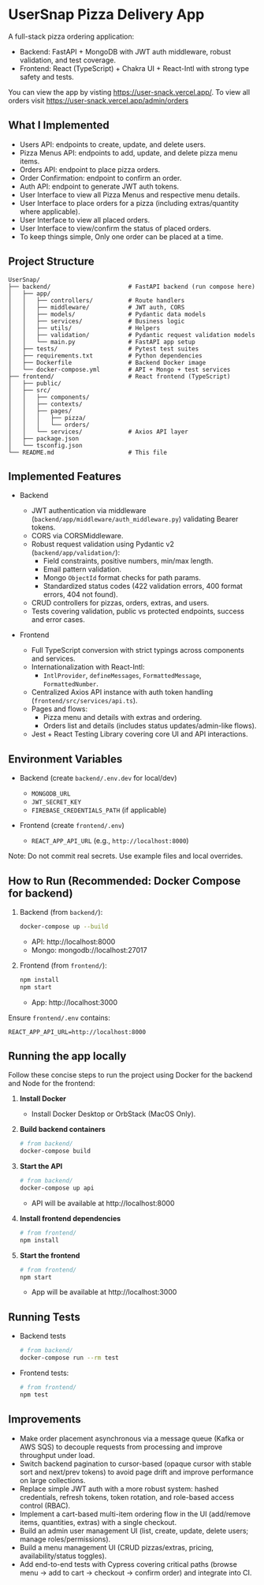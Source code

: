# UserSnap Pizza Delivery App

A full-stack pizza ordering application:
- Backend: FastAPI + MongoDB with JWT auth middleware, robust validation, and test coverage.
- Frontend: React (TypeScript) + Chakra UI + React-Intl with strong type safety and tests.

You can view the app by visting https://user-snack.vercel.app/. To view all orders visit https://user-snack.vercel.app/admin/orders

## What I Implemented

- Users API: endpoints to create, update, and delete users.
- Pizza Menus API: endpoints to add, update, and delete pizza menu items.
- Orders API: endpoint to place pizza orders.
- Order Confirmation: endpoint to confirm an order.
- Auth API: endpoint to generate JWT auth tokens.
- User Interface to view all Pizza Menus and respective menu details.
- User Interface to place orders for a pizza (including extras/quantity where applicable).
- User Interface to view all placed orders.
- User Interface to view/confirm the status of placed orders.
- To keep things simple, Only one order can be placed at a time.

## Project Structure

```
UserSnap/
├── backend/                      # FastAPI backend (run compose here)
│   ├── app/
│   │   ├── controllers/          # Route handlers
│   │   ├── middleware/           # JWT auth, CORS
│   │   ├── models/               # Pydantic data models
│   │   ├── services/             # Business logic
│   │   ├── utils/                # Helpers
│   │   ├── validation/           # Pydantic request validation models
│   │   └── main.py               # FastAPI app setup
│   ├── tests/                    # Pytest test suites
│   ├── requirements.txt          # Python dependencies
│   ├── Dockerfile                # Backend Docker image
│   └── docker-compose.yml        # API + Mongo + test services
├── frontend/                     # React frontend (TypeScript)
│   ├── public/
│   ├── src/
│   │   ├── components/
│   │   ├── contexts/
│   │   ├── pages/
│   │   │   ├── pizza/
│   │   │   └── orders/
│   │   └── services/             # Axios API layer
│   ├── package.json
│   └── tsconfig.json
└── README.md                     # This file
```

## Implemented Features

- Backend
  - JWT authentication via middleware (`backend/app/middleware/auth_middleware.py`) validating Bearer tokens.
  - CORS via CORSMiddleware.
  - Robust request validation using Pydantic v2 (`backend/app/validation/`):
    - Field constraints, positive numbers, min/max length.
    - Email pattern validation.
    - Mongo `ObjectId` format checks for path params.
    - Standardized status codes (422 validation errors, 400 format errors, 404 not found).
  - CRUD controllers for pizzas, orders, extras, and users.
  - Tests covering validation, public vs protected endpoints, success and error cases.

- Frontend
  - Full TypeScript conversion with strict typings across components and services.
  - Internationalization with React-Intl:
    - `IntlProvider`, `defineMessages`, `FormattedMessage`, `FormattedNumber`.
  - Centralized Axios API instance with auth token handling (`frontend/src/services/api.ts`).
  - Pages and flows:
    - Pizza menu and details with extras and ordering.
    - Orders list and details (includes status updates/admin-like flows).
  - Jest + React Testing Library covering core UI and API interactions.

## Environment Variables

- Backend (create `backend/.env.dev` for local/dev)
  - `MONGODB_URL`
  - `JWT_SECRET_KEY`
  - `FIREBASE_CREDENTIALS_PATH` (if applicable)

- Frontend (create `frontend/.env`)
  - `REACT_APP_API_URL` (e.g., `http://localhost:8000`)

Note: Do not commit real secrets. Use example files and local overrides.

## How to Run (Recommended: Docker Compose for backend)

1. Backend (from `backend/`):
   ```bash
   docker-compose up --build
   ```
   - API: http://localhost:8000
   - Mongo: mongodb://localhost:27017

2. Frontend (from `frontend/`):
   ```bash
   npm install
   npm start
   ```
   - App: http://localhost:3000

Ensure `frontend/.env` contains:
```
REACT_APP_API_URL=http://localhost:8000
```

## Running the app locally

Follow these concise steps to run the project using Docker for the backend and Node for the frontend:

1. __Install Docker__
   - Install Docker Desktop or OrbStack (MacOS Only).

2. __Build backend containers__
   ```bash
   # from backend/
   docker-compose build
   ```

3. __Start the API__
   ```bash
   # from backend/
   docker-compose up api
   ```
   - API will be available at http://localhost:8000

4. __Install frontend dependencies__
   ```bash
   # from frontend/
   npm install
   ```

5. __Start the frontend__
   ```bash
   # from frontend/
   npm start
   ```
   - App will be available at http://localhost:3000

## Running Tests

- Backend tests
    ```bash
    # from backend/
    docker-compose run --rm test
    ```

- Frontend tests:
  ```bash
  # from frontend/
  npm test
  ```

## Improvements

- Make order placement asynchronous via a message queue (Kafka or AWS SQS) to decouple requests from processing and improve throughput under load.
- Switch backend pagination to cursor-based (opaque cursor with stable sort and next/prev tokens) to avoid page drift and improve performance on large collections.
- Replace simple JWT auth with a more robust system: hashed credentials, refresh tokens, token rotation, and role-based access control (RBAC).
- Implement a cart-based multi-item ordering flow in the UI (add/remove items, quantities, extras) with a single checkout.
- Build an admin user management UI (list, create, update, delete users; manage roles/permissions).
- Build a menu management UI (CRUD pizzas/extras, pricing, availability/status toggles).
- Add end-to-end tests with Cypress covering critical paths (browse menu → add to cart → checkout → confirm order) and integrate into CI.
  
